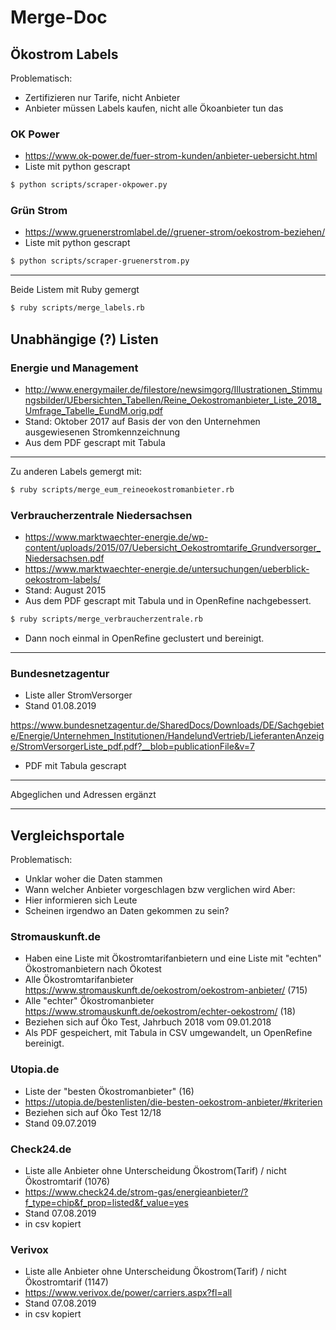 # Merge-Doc

## Ökostrom Labels

Problematisch:
- Zertifizieren nur Tarife, nicht Anbieter
- Anbieter müssen Labels kaufen, nicht alle Ökoanbieter tun das

### OK Power
- https://www.ok-power.de/fuer-strom-kunden/anbieter-uebersicht.html
- Liste mit python gescrapt

``` bash
$ python scripts/scraper-okpower.py
```

### Grün Strom

- https://www.gruenerstromlabel.de//gruener-strom/oekostrom-beziehen/
- Liste mit python gescrapt

``` bash
$ python scripts/scraper-gruenerstrom.py
```

---

Beide Listem mit Ruby gemergt

``` bash
$ ruby scripts/merge_labels.rb
```

## Unabhängige (?) Listen

### Energie und Management
- http://www.energymailer.de/filestore/newsimgorg/Illustrationen_Stimmungsbilder/UEbersichten_Tabellen/Reine_Oekostromanbieter_Liste_2018_Umfrage_Tabelle_EundM.orig.pdf
- Stand: Oktober 2017 auf Basis der von den Unternehmen ausgewiesenen Stromkennzeichnung
- Aus dem PDF gescrapt mit Tabula

---
Zu anderen Labels gemergt mit:

``` bash
$ ruby scripts/merge_eum_reineoekostromanbieter.rb
```

### Verbraucherzentrale Niedersachsen

- https://www.marktwaechter-energie.de/wp-content/uploads/2015/07/Uebersicht_Oekostromtarife_Grundversorger_Niedersachsen.pdf
- https://www.marktwaechter-energie.de/untersuchungen/ueberblick-oekostrom-labels/
- Stand: August 2015
- Aus dem PDF gescrapt mit Tabula und in OpenRefine nachgebessert.

``` bash
$ ruby scripts/merge_verbraucherzentrale.rb
```
- Dann noch einmal in OpenRefine geclustert und bereinigt.

---

### Bundesnetzagentur

- Liste aller StromVersorger
- Stand 01.08.2019

https://www.bundesnetzagentur.de/SharedDocs/Downloads/DE/Sachgebiete/Energie/Unternehmen_Institutionen/HandelundVertrieb/LieferantenAnzeige/StromVersorgerListe_pdf.pdf?__blob=publicationFile&v=7

- PDF mit Tabula gescrapt

---

Abgeglichen und Adressen ergänzt

---

## Vergleichsportale

Problematisch:
- Unklar woher die Daten stammen
- Wann welcher Anbieter vorgeschlagen bzw verglichen wird
Aber:
- Hier informieren sich Leute
- Scheinen irgendwo an Daten gekommen zu sein?

### Stromauskunft.de

- Haben eine Liste mit Ökostromtarifanbietern und eine Liste mit "echten" Ökostromanbietern nach Ökotest
- Alle Ökostromtarifanbieter https://www.stromauskunft.de/oekostrom/oekostrom-anbieter/ (715)
- Alle "echter" Ökostromanbieter https://www.stromauskunft.de/oekostrom/echter-oekostrom/ (18)
- Beziehen sich auf Öko Test, Jahrbuch 2018 vom 09.01.2018
- Als PDF gespeichert, mit Tabula in CSV umgewandelt, un OpenRefine bereinigt.

### Utopia.de

- Liste der "besten Ökostromanbieter" (16)
- https://utopia.de/bestenlisten/die-besten-oekostrom-anbieter/#kriterien
- Beziehen sich auf Öko Test 12/18
- Stand 09.07.2019

### Check24.de

- Liste alle Anbieter ohne Unterscheidung Ökostrom(Tarif) / nicht Ökostromtarif (1076)
- https://www.check24.de/strom-gas/energieanbieter/?f_type=chip&f_prop=listed&f_value=yes
- Stand 07.08.2019
- in csv kopiert

### Verivox

- Liste alle Anbieter ohne Unterscheidung Ökostrom(Tarif) / nicht Ökostromtarif (1147)
- https://www.verivox.de/power/carriers.aspx?fl=all
- Stand 07.08.2019
- in csv kopiert
